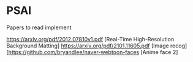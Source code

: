 # PSAI

Papers to read implement

https://arxiv.org/pdf/2012.07810v1.pdf [Real-Time High-Resolution Background Matting]
https://arxiv.org/pdf/2101.11605.pdf [Image recog]
[https://github.com/bryandlee/naver-webtoon-faces [Anime face 2]

